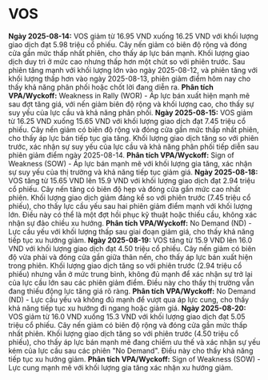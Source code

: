 # VOS

**Ngày 2025-08-14:** VOS giảm từ 16.95 VND xuống 16.25 VND với khối lượng giao dịch đạt 5.98 triệu cổ phiếu. Cây nến giảm có biên độ rộng và đóng cửa gần mức thấp nhất phiên, cho thấy áp lực bán mạnh. Khối lượng giao dịch duy trì ở mức cao nhưng thấp hơn một chút so với phiên trước. Sau phiên tăng mạnh với khối lượng lớn vào ngày 2025-08-12, và phiên tăng với khối lượng thấp hơn vào ngày 2025-08-13, phiên giảm điểm hôm nay cho thấy khả năng phân phối hoặc chốt lời đang diễn ra. **Phân tích VPA/Wyckoff:** Weakness in Rally (WOR) - Áp lực bán xuất hiện mạnh mẽ sau đợt tăng giá, với nến giảm biên độ rộng và khối lượng cao, cho thấy sự suy yếu của lực cầu và khả năng phân phối.
**Ngày 2025-08-15:** VOS giảm từ 16.25 VND xuống 15.65 VND với khối lượng giao dịch đạt 7.45 triệu cổ phiếu. Cây nến giảm có biên độ rộng và đóng cửa gần mức thấp nhất phiên, cho thấy áp lực bán tiếp tục gia tăng. Khối lượng giao dịch tăng so với phiên trước, xác nhận sự suy yếu của lực cầu và khả năng phân phối tiếp diễn sau phiên giảm điểm ngày 2025-08-14. **Phân tích VPA/Wyckoff:** Sign of Weakness (SOW) - Áp lực bán mạnh mẽ với khối lượng gia tăng, xác nhận sự suy yếu của thị trường và khả năng tiếp tục giảm giá.
**Ngày 2025-08-18:** VOS tăng từ 15.65 VND lên 15.9 VND với khối lượng giao dịch đạt 2.94 triệu cổ phiếu. Cây nến tăng có biên độ hẹp và đóng cửa gần mức cao nhất phiên. Khối lượng giao dịch giảm đáng kể so với phiên trước (7.45 triệu cổ phiếu), cho thấy lực cầu yếu sau hai phiên giảm điểm mạnh với khối lượng lớn. Điều này có thể là một đợt hồi phục kỹ thuật hoặc thiếu cầu, không xác nhận sự đảo chiều xu hướng. **Phân tích VPA/Wyckoff:** No Demand (ND) - Lực cầu yếu với khối lượng thấp sau giai đoạn giảm giá, cho thấy khả năng tiếp tục xu hướng giảm.
**Ngày 2025-08-19:** VOS tăng từ 15.9 VND lên 16.0 VND với khối lượng giao dịch đạt 4.50 triệu cổ phiếu. Cây nến giảm có biên độ vừa phải và đóng cửa gần giữa thân nến, cho thấy áp lực bán xuất hiện trong phiên. Khối lượng giao dịch tăng so với phiên trước (2.94 triệu cổ phiếu) nhưng vẫn ở mức trung bình, không đủ mạnh để xác nhận sự trở lại của lực cầu lớn sau các phiên giảm điểm. Điều này cho thấy thị trường vẫn đang thiếu động lực tăng giá rõ ràng. **Phân tích VPA/Wyckoff:** No Demand (ND) - Lực cầu yếu và không đủ mạnh để vượt qua áp lực cung, cho thấy khả năng tiếp tục xu hướng đi ngang hoặc giảm giá.
**Ngày 2025-08-20:** VOS giảm từ 16.0 VND xuống 15.3 VND với khối lượng giao dịch đạt 5.05 triệu cổ phiếu. Cây nến giảm có biên độ rộng và đóng cửa gần mức thấp nhất phiên. Khối lượng giao dịch tăng so với phiên trước (4.50 triệu cổ phiếu), cho thấy áp lực bán mạnh mẽ đang chiếm ưu thế và xác nhận sự yếu kém của lực cầu sau các phiên "No Demand". Điều này cho thấy khả năng tiếp tục xu hướng giảm. **Phân tích VPA/Wyckoff:** Sign of Weakness (SOW) - Lực cung mạnh mẽ với khối lượng gia tăng xác nhận xu hướng giảm.
